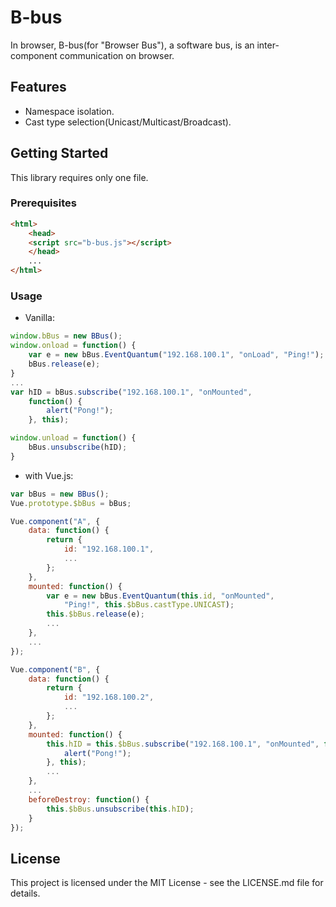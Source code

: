 # B-bus

In browser, B-bus(for "Browser Bus"), a software bus, is an inter-component communication on browser.

## Features

* Namespace isolation.
* Cast type selection(Unicast/Multicast/Broadcast).

## Getting Started

This library requires only one file.

### Prerequisites

```html
<html>
    <head>
    <script src="b-bus.js"></script>
    </head>
    ...
</html>
```

### Usage

* Vanilla:

```javascript
window.bBus = new BBus();
window.onload = function() {
    var e = new bBus.EventQuantum("192.168.100.1", "onLoad", "Ping!");
    bBus.release(e);
}
...
var hID = bBus.subscribe("192.168.100.1", "onMounted", 
    function() {
        alert("Pong!");
    }, this);

window.unload = function() {
    bBus.unsubscribe(hID);
}

```

* with Vue.js:

```javascript
var bBus = new BBus();
Vue.prototype.$bBus = bBus;

Vue.component("A", {
    data: function() {
        return {
            id: "192.168.100.1",
            ...
        };
    },
    mounted: function() {
        var e = new bBus.EventQuantum(this.id, "onMounted", 
            "Ping!", this.$bBus.castType.UNICAST);
        this.$bBus.release(e);
        ...
    },
    ...
});

Vue.component("B", {
    data: function() {
        return {
            id: "192.168.100.2",
            ...
        };
    },
    mounted: function() {
        this.hID = this.$bBus.subscribe("192.168.100.1", "onMounted", function() {
            alert("Pong!");
        }, this);
        ...
    },
    ...
    beforeDestroy: function() {
        this.$bBus.unsubscribe(this.hID);
    }
});
```

## License

This project is licensed under the MIT License - see the LICENSE.md file for details.
